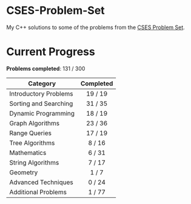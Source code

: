 # CSES-Problem-Set

My C++ solutions to some of the problems from the [CSES Problem Set](https://cses.fi/problemset/).

# Current Progress

**Problems completed**: 131 / 300

| Category              | Completed |
| --------------------- | :-------: |
| Introductory Problems |  19 / 19  |
| Sorting and Searching |  31 / 35  |
| Dynamic Programming   |  18 / 19  |
| Graph Algorithms      |  23 / 36  |
| Range Queries         |  17 / 19  |
| Tree Algorithms       |   8 / 16  |
| Mathematics           |   6 / 31  |
| String Algorithms     |   7 / 17  |
| Geometry              |   1 / 7   |
| Advanced Techniques   |   0 / 24  |
| Additional Problems   |   1 / 77  |